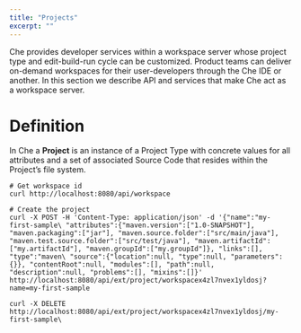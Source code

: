 ```yaml
---
title: "Projects"
excerpt: ""
---
```

Che provides developer services within a workspace server whose project type and edit-build-run cycle can be customized. Product teams can deliver on-demand workspaces for their user-developers through the Che IDE or another. In this section we describe API and services that make Che act as a workspace server.

# Definition
In Che a **Project** is an instance of a Project Type with concrete values for all attributes and a set of associated Source Code that resides within the Project’s file system.
```curl  
# Get workspace id
curl http://localhost:8080/api/workspace

# Create the project
curl -X POST -H 'Content-Type: application/json' -d '{"name":"my-first-sample\ "attributes":{"maven.version":["1.0-SNAPSHOT"], "maven.packaging":["jar"], "maven.source.folder":["src/main/java"], "maven.test.source.folder":["src/test/java"], "maven.artifactId":["my.artifactId"], "maven.groupId":["my.groupId"]}, "links":[], "type":"maven\ "source":{"location":null, "type":null, "parameters":{}}, "contentRoot":null, "modules":[], "path":null, "description":null, "problems":[], "mixins":[]}'
http://localhost:8080/api/ext/project/workspacex4zl7nvex1yldosj?name=my-first-sample
```

```curl  
curl -X DELETE http://localhost:8080/api/ext/project/workspacex4zl7nvex1yldosj/my-first-sample\
```
